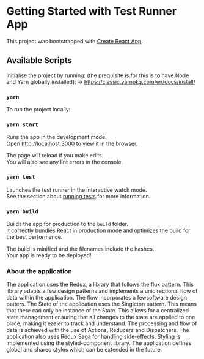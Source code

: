 # Getting Started with Test Runner App

This project was bootstrapped with [Create React App](https://github.com/facebook/create-react-app).

## Available Scripts

Initialise the project by running: (the prequisite is for this is to have Node and Yarn globally installed): -> https://classic.yarnpkg.com/en/docs/install/

### `yarn` 

To run the project locally:

### `yarn start`

Runs the app in the development mode.\
Open [http://localhost:3000](http://localhost:3000) to view it in the browser.

The page will reload if you make edits.\
You will also see any lint errors in the console.

### `yarn test`

Launches the test runner in the interactive watch mode.\
See the section about [running tests](https://facebook.github.io/create-react-app/docs/running-tests) for more information.

### `yarn build`

Builds the app for production to the `build` folder.\
It correctly bundles React in production mode and optimizes the build for the best performance.

The build is minified and the filenames include the hashes.\
Your app is ready to be deployed!

### About the application
The application uses the Redux, a library that follows the flux pattern. This library adapts a few design patterns and implements a 
unidirectional flow of data within the application. The flow incorporates a fewsoftware design patters. The State of the application 
uses the Singleton pattern. This means that there can only be instance of the State. This allows for a centralized state management 
ensuring that all changes to the state are applied to one place, making it easier to track and understand. The processing and flow 
of data is achieved with the use of Actions, Reducers and Dispatchers. The application also uses Redux Saga for handling side-effects.
Styling is implemented using the styled-component library. The application defines global and shared styles which can be extended in
the future. 
